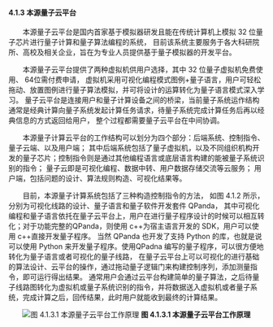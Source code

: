 #### 4.1.3 本源量子云平台

&emsp;&emsp;本源量子云平台是国内首家基于模拟器研发且能在传统计算机上模拟 32 位量子芯片进行量子计算和量子算法编程的系统，
目前该系统主要服务于各大科研院所、高校及相关企业，旨在为专业人员提供基于量子模拟器的开发平台。

&emsp;&emsp;本源量子云平台提供了两种虚拟机供用户选择，其中 32 位量子虚拟机免费使用、 64位需付费申请，
虚拟机采用可视化编程模式图例+量子语言，用户可轻松拖动、放置图例进行量子算法模拟，并可将设计的运算转化为量子语言模式深入学习。
量子云平台是连接用户和量子计算设备之间的桥梁，当前量子系统运作结构通常是经典计算向量子系统发起计算任务请求，待量子系统完成计算任务后再以经典信息的方式返回给用户，
整个过程都需要量子云平台在中间协调。

&emsp;&emsp;本源量子计算云平台的工作结构可以划分为四个部分：后端系统、控制指令、量子云端、以及用户端；
其中后端系统包括了量子虚拟机，以及不同组织机构开发的量子芯片；控制指令则是通过其他编程语言或底层语言构建的能被量子系统识别的指令； 
量子云即是可视化编程、数据中转、用户数据存储交流等云服务； 用户端，包括问题的设计、算法规则构造、可视化结果等。

&emsp;&emsp;目前，本源量子计算系统包括了三种构造控制指令的方法， 如图 4.1.2 所示， 分别为可视化线路的设计、量子语言和量子软件开发套件 QPanda，
其中可视化编程和量子语言依托在量子云平台上，用户在进行量子程序设计的时候可以相互转化；对于功能完整的QPanda，则使用 c++为宿主语言开发的 SDK，用户可以使用 c++直接开发量子程序。
当然 QPanda 也开发了支持 Python 的库，也就是说可以使用 Python 来开发量子程序。使用QPadna 编写的量子程序，可以很方便地转化为量子语言或者可视化的量子线路，
在量子云平台上可以可视化的进行基础的算法设计、云平台的操作，通过拖动量子逻辑门来构建控制序列，添加测量指令，即可运行得出结果。
通常用户会通过云平台构建简单的量子算法，之后待量子线路图转化为虚拟机或量子系统识别的指令，并将数据送入虚拟机或者量子系统，完成计算之后，回传结果，此时用户就能收到最终的计算结果。



<div align=center>

![图 4.1.3.1 本源量子云平台工作原理](../../../images/图%204.1.3.1%20本源量子云平台工作原理.png)
**图 4.1.3.1 本源量子云平台工作原理**

</div>